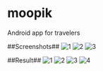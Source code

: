 moopik
======

Android app for travelers

##Screenshots##
![1](http://i.imgur.com/4SzFFyF.jpg) 
![2](http://i.imgur.com/tGwR7hz.jpg) 
![3](http://i.imgur.com/fahnzh5.jpg) 

##Result##
![1](http://i.imgur.com/smTyMMI.jpg) 
![2](http://i.imgur.com/Vmfgspd.jpg) 
![3](http://i.imgur.com/H1xe8PG.jpg) 
![4](http://i.imgur.com/5jwS9pk.jpg) 
